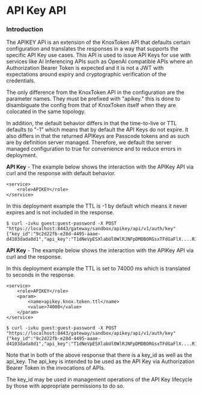 <!--
   Licensed to the Apache Software Foundation (ASF) under one or more
   contributor license agreements.  See the NOTICE file distributed with
   this work for additional information regarding copyright ownership.
   The ASF licenses this file to You under the Apache License, Version 2.0
   (the "License"); you may not use this file except in compliance with
   the License.  You may obtain a copy of the License at

       https://www.apache.org/licenses/LICENSE-2.0

   Unless required by applicable law or agreed to in writing, software
   distributed under the License is distributed on an "AS IS" BASIS,
   WITHOUT WARRANTIES OR CONDITIONS OF ANY KIND, either express or implied.
   See the License for the specific language governing permissions and
   limitations under the License.
-->
# API Key API

### Introduction
The APIKEY API is an extension of the KnoxToken API that defaults certain configuration and translates the responses in
a way that supports the specific API Key use cases. This API is used to issue API Keys for use with services like AI
Inferencing APIs such as OpenAI compatible APIs where an Authorization Bearer Token is expected and it is not a JWT with
expectations around expiry and cryptographic verification of the credentials.

The only difference from the KnoxToken API in the configuration are the parameter names. They must be prefixed with
"apikey." this is done to disambiguate the config from that of KnoxToken itself when they are colocated in the same
topology.

In addition, the default behavior differs in that the time-to-live or TTL defaults to "-1" which means that by default
the API Keys do not expire. It also differs in that the returned APIKeys are Passcode tokens and as such are by definition
server managed. Therefore, we default the server managed configuration to true for convenience and to reduce errors in
deployment.

**API Key** - The example below shows the interaction with the APIKey API via curl and the response with default behavior.

    <service>
        <role>APIKEY</role>
    </service>

In this deployment example the TTL is -1 by default which means it never expires and is not included in the response.

    $ curl -ivku guest:guest-password -X POST "https://localhost:8443/gateway/sandbox/apikey/api/v1/auth/key"
    {"key_id":"9c2d22fb-e28d-4495-aaae-d4103dada8d1","api_key":"T1dNeVpESXlabUl0WlRJNFpDMDBORGsxTFdGaFlX....R1F4OjpNMlV5WXpFeE56a3RZbVJtTXkwME1HTTJMVGxoTmpVdE9HWXdNbUZrTTJWa016UXo="}

**API Key** - The example below shows the interaction with the APIKey API via curl and the response.

In this deployment example the TTL is set to 74000 ms which is translated to seconds in the response.

    <service>
        <role>APIKEY</role>
        <param>
            <name>apikey.knox.token.ttl</name>
            <value>74000</value>
        </param>
    </service>

    $ curl -ivku guest:guest-password -X POST "https://localhost:8443/gateway/sandbox/apikey/api/v1/auth/key"
    {"key_id":"9c2d22fb-e28d-4495-aaae-d4103dada8d1","api_key":"T1dNeVpESXlabUl0WlRJNFpDMDBORGsxTFdGaFlX....R1F4OjpNMlV5WXpFeE56a3RZbVJtTXkwME1HTTJMVGxoTmpVdE9HWXdNbUZrTTJWa016UXo=","expires_in":74}

Note that in both of the above response that there is a key_id as well as the api_key. The api_key is intended to be used
as the API Key via Authorization Bearer Token in the invocations of APIs.

The key_id may be used in management operations of the API Key lifecycle by those with appropriate permissions to do so.
